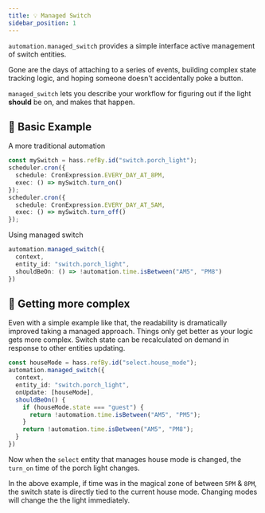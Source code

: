 ```yaml
---
title: 💡 Managed Switch
sidebar_position: 1
---
```


`automation.managed_switch` provides a simple interface active management of switch entities.

Gone are the days of attaching to a series of events, building complex state tracking logic, and hoping someone doesn't accidentally poke a button.

`managed_switch` lets you describe your workflow for figuring out if the light **should** be on, and makes that happen.

## 👶 Basic Example

A more traditional automation

```typescript
const mySwitch = hass.refBy.id("switch.porch_light");
scheduler.cron({
  schedule: CronExpression.EVERY_DAY_AT_8PM,
  exec: () => mySwitch.turn_on()
});
scheduler.cron({
  schedule: CronExpression.EVERY_DAY_AT_5AM,
  exec: () => mySwitch.turn_off()
});
```

Using managed switch

```typescript
automation.managed_switch({
  context,
  entity_id: "switch.porch_light",
  shouldBeOn: () => !automation.time.isBetween("AM5", "PM8")
})
```

## 💪 Getting more complex

Even with a simple example like that, the readability is dramatically improved taking a managed approach.
Things only get better as your logic gets more complex.
Switch state can be recalculated on demand in response to other entities updating.

```typescript
const houseMode = hass.refBy.id("select.house_mode");
automation.managed_switch({
  context,
  entity_id: "switch.porch_light",
  onUpdate: [houseMode],
  shouldBeOn() {
    if (houseMode.state === "guest") {
      return !automation.time.isBetween("AM5", "PM5");
    }
    return !automation.time.isBetween("AM5", "PM8");
  }
})
```

Now when the `select` entity that manages house mode is changed, the `turn_on` time of the porch light changes.

In the above example, if time was in the magical zone of between `5PM` & `8PM`, the switch state is directly tied to the current house mode.
Changing modes will change the the light immediately.

